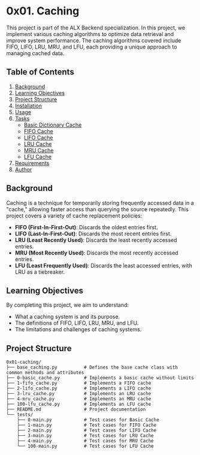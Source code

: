 # 0x01. Caching

This project is part of the ALX Backend specialization. In this project, we implement various caching algorithms to optimize data retrieval and improve system performance. The caching algorithms covered include FIFO, LIFO, LRU, MRU, and LFU, each providing a unique approach to managing cached data.

## Table of Contents
1. [Background](#background)
2. [Learning Objectives](#learning-objectives)
3. [Project Structure](#project-structure)
4. [Installation](#installation)
5. [Usage](#usage)
6. [Tasks](#tasks)
    - [Basic Dictionary Cache](#basic-dictionary-cache)
    - [FIFO Cache](#fifo-cache)
    - [LIFO Cache](#lifo-cache)
    - [LRU Cache](#lru-cache)
    - [MRU Cache](#mru-cache)
    - [LFU Cache](#lfu-cache)
7. [Requirements](#requirements)
8. [Author](#author)

## Background
Caching is a technique for temporarily storing frequently accessed data in a "cache," allowing faster access than querying the source repeatedly. This project covers a variety of cache replacement policies:
- **FIFO (First-In-First-Out)**: Discards the oldest entries first.
- **LIFO (Last-In-First-Out)**: Discards the most recent entries first.
- **LRU (Least Recently Used)**: Discards the least recently accessed entries.
- **MRU (Most Recently Used)**: Discards the most recently accessed entries.
- **LFU (Least Frequently Used)**: Discards the least accessed entries, with LRU as a tiebreaker.

## Learning Objectives
By completing this project, we aim to understand:
- What a caching system is and its purpose.
- The definitions of FIFO, LIFO, LRU, MRU, and LFU.
- The limitations and challenges of caching systems.

## Project Structure
```plaintext
0x01-caching/
├── base_caching.py          # Defines the base cache class with common methods and attributes
├── 0-basic_cache.py         # Implements a basic cache without limits
├── 1-fifo_cache.py          # Implements a FIFO cache
├── 2-lifo_cache.py          # Implements a LIFO cache
├── 3-lru_cache.py           # Implements an LRU cache
├── 4-mru_cache.py           # Implements an MRU cache
├── 100-lfu_cache.py         # Implements an LFU cache
├── README.md                # Project documentation
└── tests/
    ├── 0-main.py            # Test cases for Basic Cache
    ├── 1-main.py            # Test cases for FIFO Cache
    ├── 2-main.py            # Test cases for LIFO Cache
    ├── 3-main.py            # Test cases for LRU Cache
    ├── 4-main.py            # Test cases for MRU Cache
    └── 100-main.py          # Test cases for LFU Cache
